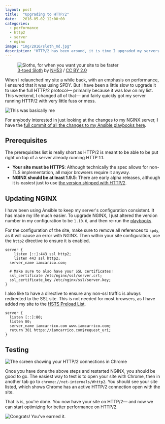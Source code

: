 ```yaml
---
layout: post
title:  "Upgrading to HTTP/2"
date:   2016-05-02 12:00:00
categories:
  - performance
  - http2
  - server
  - nginx
image: "img/2016/sloth_md.jpg"
description: "HTTP/2 has been around, it is time I upgraded my servers to use it."
---
```


<figure>
  <img src="/img/2016/sloth_md.jpg" srcset="/img/2016/sloth_sm.jpg 350w, /img/2016/sloth_md.jpg 748w, /img/2016/sloth_lg.jpg 1496w" alt="Sloths, for when you want your site to be faster">
  <figcaption><a href="https://www.flickr.com/photos/nh53/14990032495/" target="\_blank">3-toed Sloth</a> by <a href="https://www.flickr.com/photos/nh53/" target="\_blank">NH53</a> / <a href="https://creativecommons.org/licenses/by/2.0/" target="\_blank">CC BY 2.0</a></figcaption>
</figure>

When I relaunched my site a while back, with an emphasis on performance, I ensured that it was using SPDY. But I have been a little slow to upgrade it to use the full HTTP/2 protocol— primarily because it was low on my list. This weekend, I changed all of that— and fairly quickly got my server running HTTP/2 with very little fuss or mess.

![This was basically me](https://ia.ncarri.co/g/but-i-already-did-something-today.gif)


For anybody interested in just looking at the changes to my NGINX server, I have the [full commit of all the changes to my Ansible playbooks here](https://github.com/iamcarrico/iamcarrico.server/commit/388688edb161b504e995b884e854e4de3dca5ae3).

## Prerequisites

The prerequisites list is really short as HTTP/2 is meant to be able to be put right on top of a server already running HTTP 1.1.

* **Your site must be HTTPS**: Although technically the spec allows for non-TLS implementation, all major browsers require it anyway.
* **NGINX should be at least 1.9.5**: There are early alpha releases, although it is easiest just to use [the version shipped with HTTP/2](https://www.nginx.com/blog/nginx-1-9-5/).

## Updating NGINX

I have been using Ansible to keep my server's configuration consistent. It has made my life much easier. To upgrade NGINX, I just altered the version number in my configuration to be `1.10.0`, and then re-run the [playbooks](https://iamcarrico.com/writings/how-and-why-i-made-my-own-cdn/#the-servers).

For the configuration of the site, make sure to remove all references to `spdy`, as it will cause an error with NGINX. Then within your site configuration, use the `http2` directive to ensure it is enabled.

```
server {
	listen [::]:443 ssl http2;
	listen 443 ssl http2;
  server_name iamcarico.com;

  # Make sure to also have your SSL certificates!
  ssl_certificate /etc/nginx/ssl/server.crt;
  ssl_certificate_key /etc/nginx/ssl/server.key;
}
```

I also like to have a directive to ensure any non-ssl traffic is always redirected to the SSL site. This is not needed for most browsers, as I have added my site to the [HSTS Preload List](https://hstspreload.appspot.com/).

```
server {
  listen [::]:80;
  listen 80;
  server_name iamcarrico.com www.iamcarrico.com;
  return 301 https://iamcarrico.com$request_uri;
}
```

## Testing

![The screen showing your HTTP/2 connections in Chrome](/img/2016/chome-http2-screen.png)

Once you have done the above steps and restarted NGINX, you should be good to go. The easiest way to test is to open your site with Chrome, then in another tab go to `chrome://net-internals/#http2`. You should see your site listed, which shows Chrome has an active HTTP/2 connection open with the site.

That is is, you're done. You now have your site on HTTP/2— and now we can start optimizing for better performance on HTTP/2.

![Congrats! You've earned it.](https://ia.ncarri.co/g/cheers.gif)
